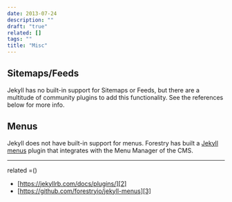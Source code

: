 ```yaml
---
date: 2013-07-24
description: ""
draft: "true"
related: []
tags: ""
title: "Misc"
---
```

## Sitemaps/Feeds
Jekyll has no built-in support for Sitemaps or Feeds, but there are a multitude of community plugins to add this functionality. See the references below for more info.

## Menus
Jekyll does not have built-in support for menus. Forestry has built a [Jekyll menus][1] plugin that integrates with the Menu Manager of the CMS.

---
related =()
- [https://jekyllrb.com/docs/plugins/][2]
- [https://github.com/forestryio/jekyll-menus][3]

[1]:	https://github.com/forestryio/jekyll-menus
[2]:	https://jekyllrb.com/docs/plugins/
[3]:	https://github.com/forestryio/jekyll-menus